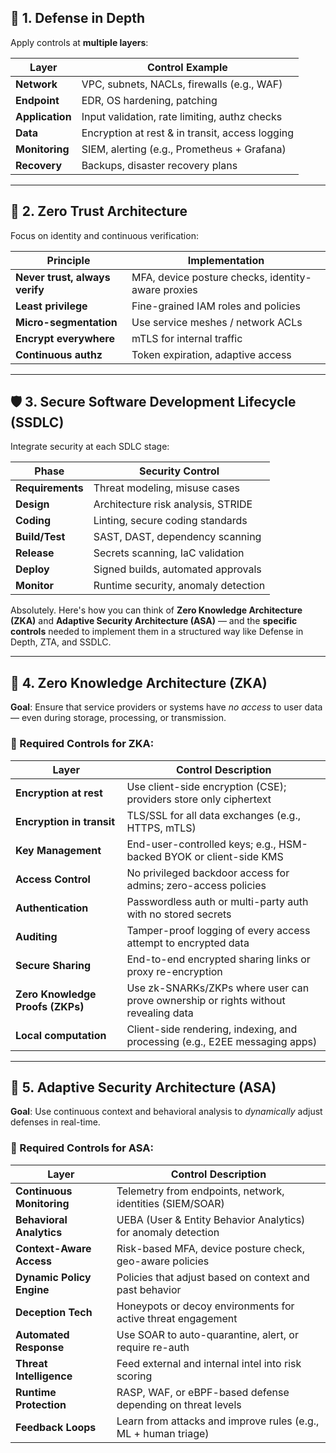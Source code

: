 ## 🔐 1. **Defense in Depth**
Apply controls at **multiple layers**:

| Layer              | Control Example                                |
|-------------------|-------------------------------------------------|
| **Network**        | VPC, subnets, NACLs, firewalls (e.g., WAF)     |
| **Endpoint**       | EDR, OS hardening, patching                    |
| **Application**    | Input validation, rate limiting, authz checks  |
| **Data**           | Encryption at rest & in transit, access logging|
| **Monitoring**     | SIEM, alerting (e.g., Prometheus + Grafana)    |
| **Recovery**       | Backups, disaster recovery plans               |

---

## 🔐 2. **Zero Trust Architecture**
Focus on identity and continuous verification:

| Principle                  | Implementation                        |
|---------------------------|----------------------------------------|
| **Never trust, always verify** | MFA, device posture checks, identity-aware proxies |
| **Least privilege**        | Fine-grained IAM roles and policies    |
| **Micro-segmentation**     | Use service meshes / network ACLs      |
| **Encrypt everywhere**     | mTLS for internal traffic              |
| **Continuous authz**       | Token expiration, adaptive access      |

---

## 🛡️ 3. **Secure Software Development Lifecycle (SSDLC)**
Integrate security at each SDLC stage:

| Phase         | Security Control                         |
|---------------|------------------------------------------|
| **Requirements** | Threat modeling, misuse cases          |
| **Design**        | Architecture risk analysis, STRIDE    |
| **Coding**        | Linting, secure coding standards       |
| **Build/Test**    | SAST, DAST, dependency scanning        |
| **Release**       | Secrets scanning, IaC validation       |
| **Deploy**        | Signed builds, automated approvals     |
| **Monitor**       | Runtime security, anomaly detection    |

Absolutely. Here's how you can think of **Zero Knowledge Architecture (ZKA)** and **Adaptive Security Architecture (ASA)** — and the **specific controls** needed to implement them in a structured way like Defense in Depth, ZTA, and SSDLC.

---

## 🔐 4. **Zero Knowledge Architecture (ZKA)**  
**Goal**: Ensure that service providers or systems have *no access* to user data — even during storage, processing, or transmission.

### 🧰 Required Controls for ZKA:

| Layer                | Control Description                                            |
|----------------------|----------------------------------------------------------------|
| **Encryption at rest**   | Use client-side encryption (CSE); providers store only ciphertext |
| **Encryption in transit**| TLS/SSL for all data exchanges (e.g., HTTPS, mTLS)          |
| **Key Management**       | End-user-controlled keys; e.g., HSM-backed BYOK or client-side KMS |
| **Access Control**       | No privileged backdoor access for admins; zero-access policies |
| **Authentication**       | Passwordless auth or multi-party auth with no stored secrets |
| **Auditing**             | Tamper-proof logging of every access attempt to encrypted data |
| **Secure Sharing**       | End-to-end encrypted sharing links or proxy re-encryption     |
| **Zero Knowledge Proofs (ZKPs)** | Use zk-SNARKs/ZKPs where user can prove ownership or rights without revealing data |
| **Local computation**    | Client-side rendering, indexing, and processing (e.g., E2EE messaging apps) |

---

## 🔁 5. **Adaptive Security Architecture (ASA)**  
**Goal**: Use continuous context and behavioral analysis to *dynamically* adjust defenses in real-time.

### 🧰 Required Controls for ASA:

| Layer                  | Control Description                                           |
|------------------------|---------------------------------------------------------------|
| **Continuous Monitoring** | Telemetry from endpoints, network, identities (SIEM/SOAR)     |
| **Behavioral Analytics**  | UEBA (User & Entity Behavior Analytics) for anomaly detection |
| **Context-Aware Access** | Risk-based MFA, device posture check, geo-aware policies      |
| **Dynamic Policy Engine** | Policies that adjust based on context and past behavior      |
| **Deception Tech**        | Honeypots or decoy environments for active threat engagement |
| **Automated Response**    | Use SOAR to auto-quarantine, alert, or require re-auth       |
| **Threat Intelligence**   | Feed external and internal intel into risk scoring           |
| **Runtime Protection**    | RASP, WAF, or eBPF-based defense depending on threat levels  |
| **Feedback Loops**        | Learn from attacks and improve rules (e.g., ML + human triage)|

